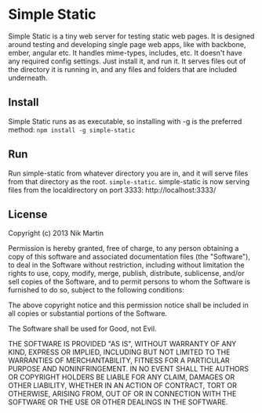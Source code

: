 Simple Static
==============
Simple Static is a tiny web server for testing static web pages. It is designed around testing and 
developing single page web apps, like with backbone, ember, angular etc. It handles mime-types, 
includes, etc.  It doesn't have any required config settings.  Just install it, and run it. It 
serves files out of the directory it is running in, and any files and folders that are included 
underneath.

Install
-------
Simple Static runs as as executable, so installing with -g is the preferred method:
`npm install -g simple-static`

Run
---
Run simple-static from whatever directory you are in, and it will serve files from that directory as the root. `simple-static`. simple-static is now serving files from the localdirectory on port 3333: http://localhost:3333/

License
--------
Copyright (c) 2013 Nik Martin

Permission is hereby granted, free of charge, to any person obtaining a copy of this software and associated documentation files (the "Software"), to deal in the Software without restriction, including without limitation the rights to use, copy, modify, merge, publish, distribute, sublicense, and/or sell copies of the Software, and to permit persons to whom the Software is furnished to do so, subject to the following conditions:

The above copyright notice and this permission notice shall be included in all copies or substantial portions of the Software.

The Software shall be used for Good, not Evil.

THE SOFTWARE IS PROVIDED "AS IS", WITHOUT WARRANTY OF ANY KIND, EXPRESS OR IMPLIED, INCLUDING BUT NOT LIMITED TO THE WARRANTIES OF MERCHANTABILITY, FITNESS FOR A PARTICULAR PURPOSE AND NONINFRINGEMENT. IN NO EVENT SHALL THE AUTHORS OR COPYRIGHT HOLDERS BE LIABLE FOR ANY CLAIM, DAMAGES OR OTHER LIABILITY, WHETHER IN AN ACTION OF CONTRACT, TORT OR OTHERWISE, ARISING FROM, OUT OF OR IN CONNECTION WITH THE SOFTWARE OR THE USE OR OTHER DEALINGS IN THE SOFTWARE.

